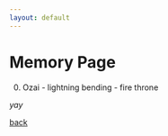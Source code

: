 ```yaml
---
layout: default
---
```


# Memory Page 

00. Ozai - lightning bending - fire throne


_yay_

[back](./)
